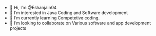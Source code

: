 - 👋 Hi, I’m @Eshanjain04
- 👀 I’m interested in Java Coding and Software development
- 🌱 I’m currently learning Competetive coding.
- 💞️ I’m looking to collaborate on Various software and app development projects 


<!---
Eshanjain04/Eshanjain04 is a ✨ special ✨ repository because its `README.md` (this file) appears on your GitHub profile.
You can click the Preview link to take a look at your changes.
--->
